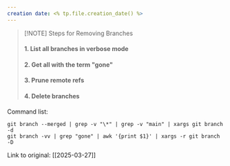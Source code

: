 ```yaml
---
creation date: <% tp.file.creation_date() %>
---
```


> [!NOTE] Steps for Removing Branches
> #### 1. List all branches in verbose mode
> #### 2. Get all with the term "gone"
> #### 3. Prune remote refs
> #### 4. Delete branches


Command list:
```
git branch --merged | grep -v "\*" | grep -v "main" | xargs git branch -d
git branch -vv | grep "gone" | awk '{print $1}' | xargs -r git branch -D
```
Link to original: [[2025-03-27]]